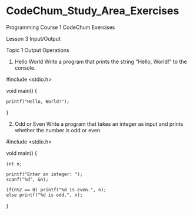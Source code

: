 # CodeChum_Study_Area_Exercises
Programming Course 1 CodeChum Exercises

Lesson 3 Input/Output

Topic 1 Output Operations
1. Hello World
Write a program that prints the string "Hello, World!" to the console.

#include <stdio.h>

void main() {

    printf("Hello, World!");
}

2. Odd or Even
Write a program that takes an integer as input and prints whether the number is odd or even.

#include <stdio.h>

void main() {

    int n;

    printf("Enter an integer: ");
    scanf("%d", &n);

    if(n%2 == 0) printf("%d is even.", n);
    else printf("%d is odd.", n);
}


